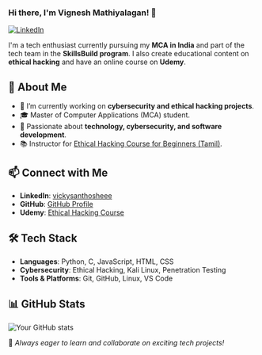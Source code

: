 ### Hi there, I'm Vignesh Mathiyalagan! 👋

[![LinkedIn](https://img.shields.io/badge/LinkedIn-Profile-blue?logo=linkedin)](https://www.linkedin.com/in/vickysanthosheee/)

I'm a tech enthusiast currently pursuing my **MCA in India** and part of the tech team in the **SkillsBuild program**. I also create educational content on **ethical hacking** and have an online course on **Udemy**.

## 🚀 About Me
- 🔭 I’m currently working on **cybersecurity and ethical hacking projects**.
- 🎓 Master of Computer Applications (MCA) student.
- 🎯 Passionate about **technology, cybersecurity, and software development**.
- 📚 Instructor for [Ethical Hacking Course for Beginners (Tamil)](https://www.udemy.com/share/104gaY/).

## 📫 Connect with Me
- **LinkedIn**: [vickysanthosheee](https://www.linkedin.com/in/vickysanthosheee/)
- **GitHub**: [GitHub Profile](https://github.com/your-github-username)
- **Udemy**: [Ethical Hacking Course](https://www.udemy.com/share/104gaY/)

## 🛠️ Tech Stack
- **Languages**: Python, C, JavaScript, HTML, CSS
- **Cybersecurity**: Ethical Hacking, Kali Linux, Penetration Testing
- **Tools & Platforms**: Git, GitHub, Linux, VS Code

## 📊 GitHub Stats
![Your GitHub stats](https://github-readme-stats.vercel.app/api?username=your-github-username&show_icons=true&theme=radical)

🔹 _Always eager to learn and collaborate on exciting tech projects!_

